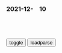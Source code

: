 ### 2021-12-　10

```note
```

<table id="tbc" style="white-space:pre-wrap">
</table>
<button onclick="toggleb()">toggle</button>
<button onclick="loadparse()">loadparse</button>
<br>
<!-- 🌸<br>🍅-　-🍑<hr>🍀 -->
<pre>
<textarea rows="30" cols="100" style="display: none" id="tar">

<font size="2"><b>
真敢说！杜甫夸李白的名句，莫言提出质疑：不过是诗人的夸张罢了</b></font><br>
https://mbd.baidu.com/newspage/data/landingsuper?context=%7B%22nid%22%3A%22news_8964996858731979419%22%7D&n_type=-1&p_from=-1

华罗庚，就曾专门写诗调侃唐代诗人卢纶的《和张仆射塞下曲》，华罗庚写道：

北方大雪时，群雁早南归。月黑风高夜，怎得见鸟飞？

<font size="1" style="color:#DCDCDC"><b>2021/12/10 下午3:32:18</b></font><br>

<font size="2"><b>
新zg首次出席联大会议代表团的组建始末--zggcd新闻--zggcd新闻网</b></font><br>
http://cpc.people.com.cn/GB/85037/85039/7455957.html

这是非洲黑人兄弟把我们抬进去的，不去就脱离群z了。

<font size="1" style="color:#DCDCDC"><b>2021/12/10 下午2:49:53</b></font><br>

<font size="2"><b>
在赞成票的比例上欧洲高于非洲，怎么说是非洲抬zg进联合国？</b></font><br>
https://baijiahao.baidu.com/s?id=1697396403788071834&wfr=spider&for=pc

<font size="1" style="color:#DCDCDC"><b>2021/12/10 下午2:50:26</b></font><br>

<font size="2"><b>
让子弹飞：建议不要一个人看，这才叫演戏，这才叫经典，受益终生,影视,动作片,好看视频</b></font><br>
https://haokan.baidu.com/v?vid=15677337256240576962&sfrom=baidu-feed

我不是土匪，我是县长。县长挣钱得讲究个名正言顺才是。

我们没胆子剿匪，但是借剿匪知名敛财的胆子还是有，而且很大。

步子迈大了，容易扯着蛋。

<font size="1" style="color:#DCDCDC"><b>2021/12/10 下午2:27:20</b></font><br>

<font size="2"><b>
乾隆：十三爷临走前一席话，堪称全剧经典！老十四当场泪目！,影视,历史片,好看视频</b></font><br>
https://haokan.baidu.com/v?vid=7703806555972458473&sfrom=baidu-feed

酗酒，赌博。斗蛐蛐，斗蝈蝈。不会骑马，不会射箭。还不想做工，不要务农。按月领粮米，到时候还要聚在一起造谣生事，这就是我们旗人。

这难道只是汉人的事吗？
坐靠gj来养活他们。

<font size="1" style="color:#DCDCDC"><b>2021/12/10 下午2:03:10</b></font><br>

<font size="2"><b>
成人限定，负能量冰激凌广告_哔哩哔哩_bilibili</b></font><br>
https://www.bilibili.com/video/BV1kh411x74y

你们今天做了什么值得吃冰激淋。

努力赚钱，但还是不够付贷款。

贷款
就像是水刑，只是自己对自己执行。

生日快乐，离无法避免的结局又更靠近了一步。

的浣熊
小孩问：“你经历了什么，才沦落到在冰淇淋车里数落小孩？”

<font size="1" style="color:#DCDCDC"><b>2021/12/10 下午1:28:59</b></font><br>

<font size="2"><b>
《康熙王朝》中卧底在索额图府中隶属十三衙门的老蔡到底是谁的人</b></font><br>
https://baijiahao.baidu.com/s?id=1652164929288674210&wfr=spider&for=pc

<font size="1" style="color:#DCDCDC"><b>2021/12/10 下午1:24:00</b></font><br>

<font size="2"><b>
王爷：慈禧逃到山西，猛吃肉臊子刀削面，吃着比山珍海味还香！,影视,历史片,好看视频</b></font><br>
https://haokan.baidu.com/v?vid=7263201058018298806&sfrom=baidu-feed

怪只怪义和团，太不做脸。弄得大家伙，落到这个地步。

<font size="1" style="color:#DCDCDC"><b>2021/12/10 上午11:39:59</b></font><br>

<font size="2"><b>
e近卫坦克军奔赴前线，一律抹去涂装编号，拜登紧急联络w克兰|俄军_网易订阅</b></font><br>
https://www.163.com/dy/article/GQRPOOFU0515D8SH.html

<font size="1" style="color:#DCDCDC"><b>2021/12/10 上午11:34:59</b></font><br>

<font size="2"><b>
老爸的爱情 第5集 老爸的爱情 05-电视剧-高清完整正版视频在线观看-优酷</b></font><br>
https://v.youku.com/v_show/id_XMTM4Mjc3MDU4MA==.html

好多人都这么说，嫉妒呗，这就是嫉妒。

你们排多少人？
　相当于一个连。
打完这仗以后，你们排还剩多少？
　就剩我一个了。
损失了那么多年轻的生命，才把那破汕头拿下来，你觍着脸说你赢了。如果不牺牲人或少牺牲人，你拿得下来吗？

你看看你过的什么日子，你再看看我。我就问你谁给你这个q力？

轻描淡写一句话就完了？你们当g的永远都这样，随便一句话，底下人的命运就被决定了。

这不是我想要的，但是我主宰不了自己的生活。

<font size="1" style="color:#DCDCDC"><b>2021/12/10 上午11:08:57</b></font><br>

<font size="2"><b>
2000年前的“电池”，在伊拉克出土，是外星科技还是穿越者杰作？</b></font><br>
https://mbd.baidu.com/newspage/data/landingsuper?context=%7B%22nid%22%3A%22news_9990685682677952786%22%7D&n_type=-1&p_from=-1

<font size="1" style="color:#DCDCDC"><b>2021/12/10 上午10:59:03</b></font><br>

<font size="2"><b>
朱元璋：皇帝推翻元朝，前朝宰相专门前来，看看未来新朝的天子,影视,历史片,好看视频</b></font><br>
https://haokan.baidu.com/v?vid=5569736281109269303&sfrom=baidu-feed

这位元末最为忠诚干练的宰相，不久后就死于朝廷内争当中。至此元朝实际上已经崩溃。

<font size="1" style="color:#DCDCDC"><b>2021/12/10 上午10:50:51</b></font><br>

<font size="2"><b>
外星高级文明进化太震撼，没有身体，只剩下不死不灭的神经组织_哔哩哔哩_bilibili</b></font><br>
https://www.bilibili.com/video/BV13T4y1o7kD

人类创造出文明的关键是合作，是知识分享，并且会把这些只是一代一代地传下去。

人类文明就像这辆车一样，在以前的解决反感基础上进行提高和创造。而章鱼纵使有九个大脑，但它终究只是一个单独的个体，所以能达到的成就非常有限。

天体物理学家们认为，任何真正发达的文明，都应该能直接从太阳获取其所需要的全部能源。

<font size="1" style="color:#DCDCDC"><b>2021/12/10 上午10:44:14</b></font><br>

<font size="1"><b>
外星高级文明进化太震撼，没有身体，只剩下不死不灭的神经组织,科学,太空探索,好看视频</b></font><br>
https://haokan.baidu.com/v?vid=12462368324377952800&sfrom=baidu-feed

<font size="1" style="color:#DCDCDC"><b>2021/12/10 上午10:31:57</b></font><br>

<font size="2"><b>
当一个人抠门抠到最高境界时，抠门就变成了扣墙啊,搞笑,幽默短剧,好看视频</b></font><br>
https://haokan.baidu.com/v?vid=16921262429644994861&sfrom=baidu-feed

<font size="1" style="color:#DCDCDC"><b>2021/12/10 上午10:28:49</b></font><br>

<font size="2"><b>
小黄人大眼萌：高智商博士发明时光机，怎料误杀本体，全军覆没,动漫,欧美动漫,好看视频</b></font><br>
https://haokan.baidu.com/v?vid=681147757288485334&sfrom=baidu-feed

<font size="1" style="color:#DCDCDC"><b>2021/12/10 上午10:26:21</b></font><br>

</textarea>
</pre>
<!-- 🍀<br>🍑-　-🍅<hr>🌸 -->

```tip
```

<script src="https://cdn.jsdelivr.net/npm/jquery@3.5.1/dist/jquery.min.js"></script>

<link rel="stylesheet" href="https://cdn.jsdelivr.net/gh/fancyapps/fancybox@3.5.7/dist/jquery.fancybox.min.css" />
<script src="https://cdn.jsdelivr.net/gh/fancyapps/fancybox@3.5.7/dist/jquery.fancybox.min.js"></script>

<script type="text/javascript">

var __urlRegex = /(\b(https?|ftp|file):\/\/[-A-Z0-9+&@#\/%?=~_|!:,.;]*[-A-Z0-9+&@#\/%=~_|])/ig;
var __imgRegex = /\.(?:jpe?g|gif|png)$/i;

loadparse();

function parseURL($string){

    var exp = __urlRegex;
    return $string.replace(exp,function(match){
            __imgRegex.lastIndex=0;
            if(__imgRegex.test(match)){
                return '<a data-fancybox="gallery" href="' + match.replace("/p=700", "")
                 + '"><img src="' + match.replace("/p=700", "/p=160x200")+'" width="64"></a>';
            }
            else{
                return '<a href="' + match + '" target="_blank">' + match + '</a>';
            }
        }
    );
}

function loadparse() {
  tbc.innerHTML = parseURL(tar.value);
}

function toggleb() {
  var x = document.getElementById("tar");
  if (x.style.display === "none") {
    x.style.display = "";
  } else {
    x.style.display = "none";
  }
}

</script>
